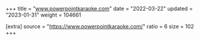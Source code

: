 +++
title = "www.powerpointkaraoke.com"
date = "2022-03-22"
updated = "2023-01-31"
weight = 104661

[extra]
source = "https://www.powerpointkaraoke.com/"
ratio = 6
size = 102
+++
